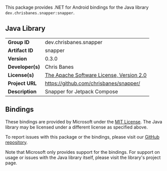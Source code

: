 This package provides .NET for Android bindings for the Java library `dev.chrisbanes.snapper:snapper`.

## Java Library

| | |
|-|-|
| **Group ID** | dev.chrisbanes.snapper |
| **Artifact ID** | snapper |
| **Version** | 0.3.0 |
| **Developer(s)** | Chris Banes |
| **License(s)** | [The Apache Software License, Version 2.0](http://www.apache.org/licenses/LICENSE-2.0.txt) |
| **Project URL** | https://github.com/chrisbanes/snapper/ |
| **Description** | Snapper for Jetpack Compose |

## Bindings

These bindings are provided by Microsoft under the [MIT License](https://opensource.org/licenses/MIT). The Java
library may be licensed under a different license as specified above.

To report issues with this package or the bindings, please visit our [GitHub repository](https://aka.ms/android-libraries).

Note that Microsoft only provides support for the bindings. For support on
usage or issues with the Java library itself, please visit the library's project page.
